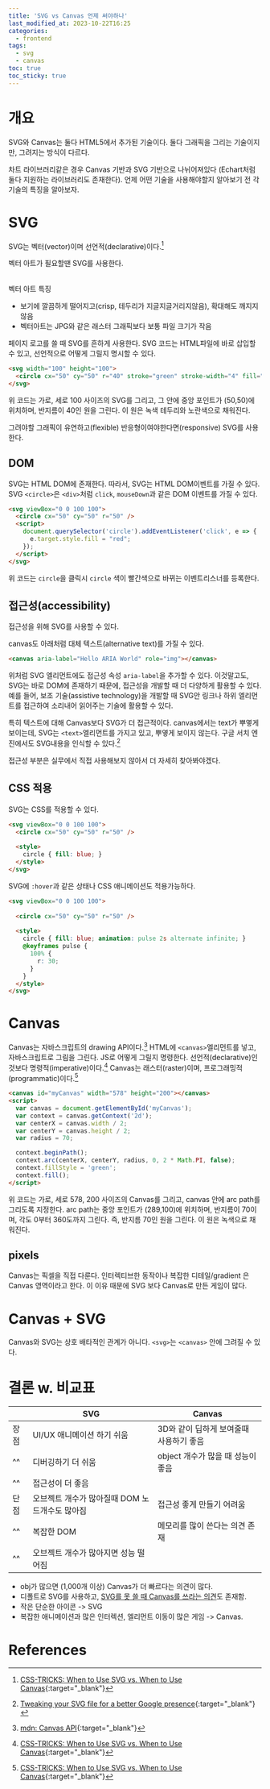 ```yaml
---
title: 'SVG vs Canvas 언제 써야하나'
last_modified_at: 2023-10-22T16:25
categories:
  - frontend
tags:
  - svg
  - canvas
toc: true
toc_sticky: true
---
```



# 개요
SVG와 Canvas는 둘다 HTML5에서 추가된 기술이다. 
둘다 그래픽을 그리는 기술이지만, 그려지는 방식이 다르다.

차트 라이브러리같은 경우 Canvas 기반과 SVG 기반으로 나뉘어져있다 (Echart처럼 둘다 지원하는 라이브러리도 존재한다).
언제 어떤 기술을 사용해야할지 알아보기 전 각 기술의 특징을 알아보자.

# SVG 
SVG는 벡터(vector)이며 선언적(declarative)이다.[^fn1]

벡터 아트가 필요할땐 SVG를 사용한다.

<br/>벡터 아트 특징 
- 보기에 깔끔하게 떨어지고(crisp, 테두리가 지글지글거리지않음), 확대해도 깨지지 않음
- 벡터아트는 JPG와 같은 래스터 그래픽보다 보통 파일 크기가 작음

페이지 로고를 쓸 때 SVG를 흔하게 사용한다. SVG 코드는 HTML파일에 바로 삽입할 수 있고, 선언적으로 어떻게 그릴지 명시할 수 있다. 
```html 
<svg width="100" height="100">
  <circle cx="50" cy="50" r="40" stroke="green" stroke-width="4" fill="yellow" />
</svg>
```
위 코드는 가로, 세로 100 사이즈의 SVG를 그리고, 그 안에 중앙 포인트가 (50,50)에 위치하며, 반지름이 40인 원을 그린다.
이 원은 녹색 테두리와 노란색으로 채워진다.


그려야할 그래픽이 유연하고(flexible) 반응형이여야한다면(responsive) SVG를 사용한다.

## DOM 
SVG는 HTML DOM에 존재한다. 따라서, SVG는 HTML DOM이벤트를 가질 수 있다.
SVG `<circle>`은 `<div>`처럼 `click`, `mouseDown`과 같은 DOM 이벤트를 가질 수 있다.

```html
<svg viewBox="0 0 100 100">
  <circle cx="50" cy="50" r="50" />
  <script>
    document.querySelector('circle').addEventListener('click', e => {
      e.target.style.fill = "red";
    });
  </script>
</svg>
```
위 코드는 `circle`을 클릭시 `circle` 색이 빨간색으로 바뀌는 이벤트리스너를 등록한다. 

## 접근성(accessibility)
접근성을 위해 SVG를 사용할 수 있다. 

canvas도 아래처럼 대체 텍스트(alternative text)를 가질 수 있다.
```html
<canvas aria-label="Hello ARIA World" role="img"></canvas>
```

위처럼 SVG 엘리먼트에도 접근성 속성 `aria-label`을 추가할 수 있다. 이것말고도, SVG는 바로 DOM에 존재하기 때문에,
접근성을 개발할 때 더 다양하게 활용할 수 있다. 
예를 들어, 보조 기술(assistive technology)을 개발할 때 SVG안 링크나 하위 엘리먼트를 접근하여 소리내어 읽어주는 기술에 활용할 수 있다.

특히 텍스트에 대해 Canvas보다 SVG가 더 접근적이다. canvas에서는 text가 뿌옇게 보이는데, SVG는 `<text>`엘리먼트를 가지고 있고, 뿌옇게 보이지 않는다.
구글 서치 엔진에서도 SVG내용을 인식할 수 있다.[^fn4]

접근성 부분은 실무에서 직접 사용해보지 않아서 더 자세히 찾아봐야겠다. 

## CSS 적용 
SVG는 CSS를 적용할 수 있다. 
```html
<svg viewBox="0 0 100 100">
  <circle cx="50" cy="50" r="50" />
  
  <style>
    circle { fill: blue; }
  </style>
</svg>
```

SVG에 `:hover`과 같은 상태나 CSS 애니메이션도 적용가능하다.

```html
<svg viewBox="0 0 100 100">
  
  <circle cx="50" cy="50" r="50" />
  
  <style>
    circle { fill: blue; animation: pulse 2s alternate infinite; }
    @keyframes pulse {
      100% {
        r: 30;
      }
    }
  </style>
</svg>

```


# Canvas
Canvas는 자바스크립트의 drawing API이다.[^fn3]
HTML에 `<canvas>`엘리먼트를 넣고, 자바스크립트로 그림을 그린다.
JS로 어떻게 그릴지 명령한다. 선언적(declarative)인것보다 명령적(imperative)이다.[^fn1]
Canvas는 래스터(raster)이며, 프로그래밍적(programmatic)이다.[^fn1]

```html
<canvas id="myCanvas" width="578" height="200"></canvas>
<script>
  var canvas = document.getElementById('myCanvas');
  var context = canvas.getContext('2d');
  var centerX = canvas.width / 2;
  var centerY = canvas.height / 2;
  var radius = 70;

  context.beginPath();
  context.arc(centerX, centerY, radius, 0, 2 * Math.PI, false);
  context.fillStyle = 'green';
  context.fill();
</script>
```
위 코드는 가로, 세로 578, 200 사이즈의 Canvas를 그리고, 
canvas 안에 arc path를 그리도록 지정한다. arc path는 중앙 포인트가 (289,100)에 위치하며, 반지름이 70이며, 각도 0부터 360도까지 그린다. 
즉, 반지름 70인 원을 그린다. 이 원은 녹색으로 채워진다.


## pixels 
Canvas는 픽셀을 직접 다룬다.
인터렉티브한 동작이나 복잡한 디테일/gradient 은 Canvas 영역이라고 한다. 
이 이유 때문에 SVG 보다 Canvas로 만든 게임이 많다. 



# Canvas + SVG 
Canvas와 SVG는 상호 배타적인 관계가 아니다. 
`<svg>`는 `<canvas>` 안에 그려질 수 있다. 

# 결론 w. 비교표 


|    | SVG                         | Canvas                  |
|----|-----------------------------|-------------------------|
| 장점 | UI/UX 애니메이션 하기 쉬움           | 3D와 같이 딥하게 보여줄때 사용하기 좋음 |
| ^^ | 디버깅하기 더 쉬움                  | object 개수가 많을 때 성능이 좋음  |
| ^^ | 접근성이 더 좋음                   |                         |
| 단점 | 오브젝트 개수가 많아질때 DOM 노드개수도 많아짐 | 접근성 좋게 만들기 어려움          |
| ^^ | 복잡한 DOM                     | 메모리를 많이 쓴다는 의견 존재       |
| ^^ | 오브젝트 개수가 많아지면 성능 떨어짐                 |                         |

- obj가 많으면 (1,000개 이상) Canvas가 더 빠르다는 의견이 많다.
- 디폴트로 SVG를 사용하고, [SVG를 못 쓸 때 Canvas를 쓰라는 의견](https://css-tricks.com/when-to-use-svg-vs-when-to-use-canvas/#aa-svg-is-the-default-choice-canvas-is-the-backup)도 존재함. 
- 작은 단순한 아이콘 -> SVG 
- 복잡한 애니메이션과 많은 인터렉션, 엘리먼트 이동이 많은 게임 -> Canvas. 


# References
[^fn1]: [CSS-TRICKS: When to Use SVG vs. When to Use Canvas](https://css-tricks.com/when-to-use-svg-vs-when-to-use-canvas/){:target="_blank"}
[^fn2]: [LogRocket: Using SVG vs. Canvas: A short guide](https://blog.logrocket.com/svg-vs-canvas/){:target="_blank"}
[^fn3]: [mdn: Canvas API](https://developer.mozilla.org/en-US/docs/Web/API/Canvas_API){:target="_blank"}
[^fn4]: [Tweaking your SVG file for a better Google presence](http://www.joningram.co.uk/article/svg-search-engine-friendly-accessible/){:target="_blank"}
[^fn5]: [SVG vs Canvas Scaling](https://codepen.io/osublake/pen/WzbKLQ)
